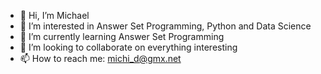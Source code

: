 - 👋 Hi, I’m Michael
- 👀 I’m interested in Answer Set Programming, Python and Data Science
- 🌱 I’m currently learning Answer Set Programming
- 💞️ I’m looking to collaborate on everything interesting
- 📫 How to reach me: michi_d@gmx.net

<!---
dim35216/dim35216 is a ✨ special ✨ repository because its `README.md` (this file) appears on your GitHub profile.
You can click the Preview link to take a look at your changes.
--->

